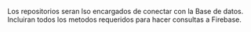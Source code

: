 Los repositorios seran lso encargados de conectar con la Base de datos. 
Incluiran todos los metodos requeridos para hacer consultas a Firebase.